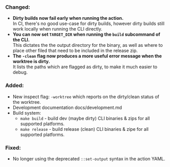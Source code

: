 ### Changed:

- **Dirty builds now fail early when running the action.**<br />
  In CI, there's no good use-case for dirty builds, however dirty builds still
  work locally when running the CLI directly.
- **You can now set `TARGET_DIR` when running the `build` subcommand of the CLI.**<br />
  This dictates the the output directory for the binary, as well as where to place
  other filed that need to be included in the release zip.
- **The `-clean` flag now produces a more useful error message when the worktree is dirty.**<br />
  It lists the paths which are flagged as dirty, to make it much easier to debug.

### Added:

- New inspect flag: `-worktree` which reports on the dirty/clean status of the worktree.
- Development documentation docs/development.md
- Build system:
  - `make build` - build dev (maybe dirty) CLI binaries & zips for all supported platforms.
  - `make release` - build release (clean) CLI binaries & zipe for all supported platforms.

### Fixed:

- No longer using the deprecated `::set-output` syntax in the action YAML.
